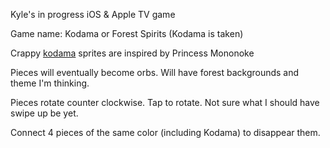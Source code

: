 Kyle's in progress iOS & Apple TV game

Game name: Kodama or Forest Spirits (Kodama is taken)

Crappy [kodama][1] sprites are inspired by Princess Mononoke

[1]: https://www.google.com/webhp#safe=on&q=kodama

Pieces will eventually become orbs.  Will have forest backgrounds and theme I'm thinking.

Pieces rotate counter clockwise.  Tap to rotate.  Not sure what I should have swipe up be yet.

Connect 4 pieces of the same color (including Kodama) to disappear them.
